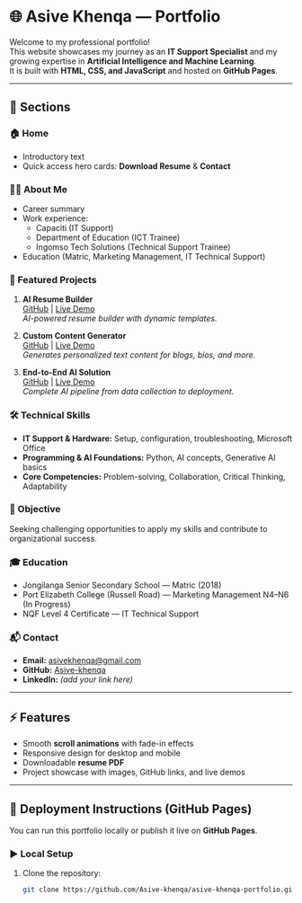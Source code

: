# 🌐 Asive Khenqa — Portfolio

Welcome to my professional portfolio!  
This website showcases my journey as an **IT Support Specialist** and my growing expertise in **Artificial Intelligence and Machine Learning**.  
It is built with **HTML, CSS, and JavaScript** and hosted on **GitHub Pages**.

---

## 🔹 Sections

### 🏠 Home
- Introductory text
- Quick access hero cards: **Download Resume** & **Contact**

### 👨‍💻 About Me
- Career summary
- Work experience:
  - Capaciti (IT Support)
  - Department of Education (ICT Trainee)
  - Ingomso Tech Solutions (Technical Support Trainee)
- Education (Matric, Marketing Management, IT Technical Support)

### 🚀 Featured Projects
1. **AI Resume Builder**  
   [GitHub](https://github.com/Asive-khenqa/AI-Resume-Builder.git) | [Live Demo](https://ats-friendly-forge.lovable.app/)  
   *AI-powered resume builder with dynamic templates.*

2. **Custom Content Generator**  
   [GitHub](https://github.com/Asive-khenqa/Marketing-Copy-Generator-Tool.git) | [Live Demo](https://cloud.flowiseai.com/chatbot/2bbe8e94-5942-4594-bd6f-a31139081901)  
   *Generates personalized text content for blogs, bios, and more.*

3. **End-to-End AI Solution**  
   [GitHub](https://github.com/mooncakeSG/AI-Based-Task-TT-.git) | [Live Demo](https://intelliassist-ai-web-2025.fly.dev/)  
   *Complete AI pipeline from data collection to deployment.*

### 🛠 Technical Skills
- **IT Support & Hardware:** Setup, configuration, troubleshooting, Microsoft Office  
- **Programming & AI Foundations:** Python, AI concepts, Generative AI basics  
- **Core Competencies:** Problem-solving, Collaboration, Critical Thinking, Adaptability  

### 🎯 Objective
Seeking challenging opportunities to apply my skills and contribute to organizational success.

### 🎓 Education
- Jongilanga Senior Secondary School — Matric (2018)  
- Port Elizabeth College (Russell Road) — Marketing Management N4–N6 (In Progress)  
- NQF Level 4 Certificate — IT Technical Support  

### 📬 Contact
- **Email:** asivekhenqa@gmail.com  
- **GitHub:** [Asive-khenqa](https://github.com/Asive-khenqa)  
- **LinkedIn:** *(add your link here)*  

---

## ⚡ Features
- Smooth **scroll animations** with fade-in effects  
- Responsive design for desktop and mobile  
- Downloadable **resume PDF**  
- Project showcase with images, GitHub links, and live demos  

---

## 🚀 Deployment Instructions (GitHub Pages)

You can run this portfolio locally or publish it live on **GitHub Pages**.

### ▶️ Local Setup
1. Clone the repository:
   ```bash
   git clone https://github.com/Asive-khenqa/asive-khenqa-portfolio.git
